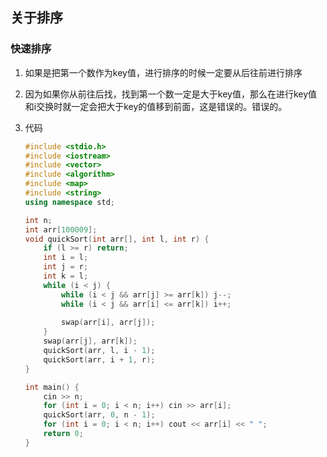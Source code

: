 ## 关于排序

### 快速排序

1. 如果是把第一个数作为key值，进行排序的时候一定要从后往前进行排序

2. 因为如果你从前往后找，找到第一个数一定是大于key值，那么在进行key值和i交换时就一定会把大于key的值移到前面，这是错误的。错误的。

3. 代码

   ```c++
   #include <stdio.h>
   #include <iostream>
   #include <vector>
   #include <algorithm>
   #include <map>
   #include <string>
   using namespace std;
   
   int n;
   int arr[100009];
   void quickSort(int arr[], int l, int r) {
       if (l >= r) return;
       int i = l;
       int j = r;
       int k = l;
       while (i < j) {
           while (i < j && arr[j] >= arr[k]) j--;
           while (i < j && arr[i] <= arr[k]) i++;
           
           swap(arr[i], arr[j]);
       }
       swap(arr[j], arr[k]);
       quickSort(arr, l, i - 1);
       quickSort(arr, i + 1, r);
   }
   
   int main() {
       cin >> n;
       for (int i = 0; i < n; i++) cin >> arr[i];
       quickSort(arr, 0, n - 1);
       for (int i = 0; i < n; i++) cout << arr[i] << " ";
       return 0;
   }
   
   ```

   